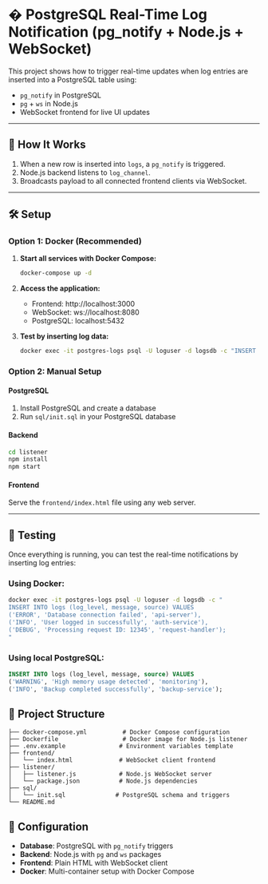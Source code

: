 # � PostgreSQL Real-Time Log Notification (pg_notify + Node.js + WebSocket)

This project shows how to trigger real-time updates when log entries are inserted into a PostgreSQL table using:

- `pg_notify` in PostgreSQL
- `pg` + `ws` in Node.js
- WebSocket frontend for live UI updates

---

## 🚀 How It Works

1. When a new row is inserted into `logs`, a `pg_notify` is triggered.
2. Node.js backend listens to `log_channel`.
3. Broadcasts payload to all connected frontend clients via WebSocket.

---

## 🛠️ Setup

### Option 1: Docker (Recommended)

1. **Start all services with Docker Compose:**
   ```bash
   docker-compose up -d
   ```

2. **Access the application:**
   - Frontend: http://localhost:3000
   - WebSocket: ws://localhost:8080
   - PostgreSQL: localhost:5432

3. **Test by inserting log data:**
   ```bash
   docker exec -it postgres-logs psql -U loguser -d logsdb -c "INSERT INTO logs (log_level, message, source) VALUES ('INFO', 'Application started', 'server');"
   ```

### Option 2: Manual Setup

#### PostgreSQL

1. Install PostgreSQL and create a database
2. Run `sql/init.sql` in your PostgreSQL database

#### Backend

```bash
cd listener
npm install
npm start
```

#### Frontend

Serve the `frontend/index.html` file using any web server.

---

## 🧪 Testing

Once everything is running, you can test the real-time notifications by inserting log entries:

### Using Docker:
```bash
docker exec -it postgres-logs psql -U loguser -d logsdb -c "
INSERT INTO logs (log_level, message, source) VALUES 
('ERROR', 'Database connection failed', 'api-server'),
('INFO', 'User logged in successfully', 'auth-service'),
('DEBUG', 'Processing request ID: 12345', 'request-handler');
"
```

### Using local PostgreSQL:
```sql
INSERT INTO logs (log_level, message, source) VALUES 
('WARNING', 'High memory usage detected', 'monitoring'),
('INFO', 'Backup completed successfully', 'backup-service');
```

## 📁 Project Structure

```
├── docker-compose.yml          # Docker Compose configuration
├── Dockerfile                  # Docker image for Node.js listener
├── .env.example               # Environment variables template
├── frontend/
│   └── index.html             # WebSocket client frontend
├── listener/
│   ├── listener.js            # Node.js WebSocket server
│   └── package.json           # Node.js dependencies
├── sql/
│   └── init.sql              # PostgreSQL schema and triggers
└── README.md
```

## 🔧 Configuration

- **Database**: PostgreSQL with `pg_notify` triggers
- **Backend**: Node.js with `pg` and `ws` packages
- **Frontend**: Plain HTML with WebSocket client
- **Docker**: Multi-container setup with Docker Compose
